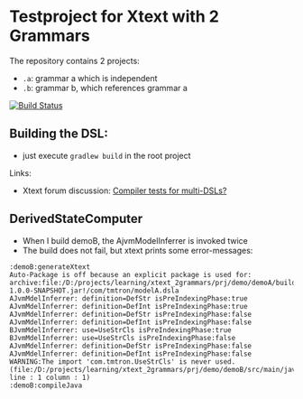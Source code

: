 # Testproject for Xtext with 2 Grammars

The repository contains 2 projects:

* `.a`: grammar a which is independent
* `.b`: grammar b, which references grammar a

[![Build Status](https://travis-ci.org/tmtron/ex.xtext.twog.svg?label=travis)](https://travis-ci.org/tmtron/ex.xtext.twog/builds) 

## Building the DSL: 

* just execute `gradlew build` in the root project

Links:

* Xtext forum discussion: [Compiler tests for multi-DSLs?](https://www.eclipse.org/forums/index.php/t/1091347/)


## DerivedStateComputer

* When I build demoB, the AjvmModelInferrer is invoked twice
* The build does not fail, but xtext prints some error-messages:

```
:demoB:generateXtext
Auto-Package is off because an explicit package is used for: archive:file:/D:/projects/learning/xtext_2grammars/prj/demo/demoA/build/libs/demoA-1.0.0-SNAPSHOT.jar!/com/tmtron/modelA.dsla
AJvmMdelInferrer: definition=DefStr isPreIndexingPhase:true
AJvmMdelInferrer: definition=DefInt isPreIndexingPhase:true
AJvmMdelInferrer: definition=DefStr isPreIndexingPhase:false
AJvmMdelInferrer: definition=DefInt isPreIndexingPhase:false
BJvmMdelInferrer: use=UseStrCls isPreIndexingPhase:true
BJvmMdelInferrer: use=UseStrCls isPreIndexingPhase:false
AJvmMdelInferrer: definition=DefStr isPreIndexingPhase:false
AJvmMdelInferrer: definition=DefInt isPreIndexingPhase:false
WARNING:The import 'com.tmtron.UseStrCls' is never used. (file:/D:/projects/learning/xtext_2grammars/prj/demo/demoB/src/main/java/com/tmtron/modelB.dslb line : 1 column : 1)
:demoB:compileJava
```